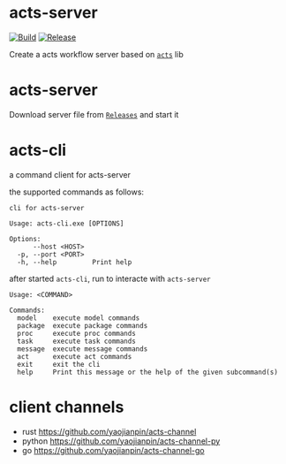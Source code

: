 # acts-server

[![Build](https://github.com/yaojianpin/acts-server/actions/workflows/build.yml/badge.svg)](https://github.com/yaojianpin/acts-server/actions?workflow=build)
[![Release](https://github.com/yaojianpin/acts-server/actions/workflows/release.yml/badge.svg)](https://github.com/yaojianpin/acts-server/actions?workflow=release)

Create a acts workflow server based on [`acts`](https://github.com/yaojianpin/acts) lib

# acts-server

Download server file from [`Releases`](https://github.com/yaojianpin/acts-server/releases) and start it

# acts-cli

a command client for acts-server

the supported commands as follows:

```console
cli for acts-server

Usage: acts-cli.exe [OPTIONS]

Options:
      --host <HOST>
  -p, --port <PORT>
  -h, --help         Print help
```

after started `acts-cli`, run <COMMAND> to interacte with `acts-server`

```console
Usage: <COMMAND>

Commands:
  model    execute model commands
  package  execute package commands
  proc     execute proc commands
  task     execute task commands
  message  execute message commands
  act      execute act commands
  exit     exit the cli
  help     Print this message or the help of the given subcommand(s)
```

# client channels

- rust https://github.com/yaojianpin/acts-channel
- python https://github.com/yaojianpin/acts-channel-py
- go https://github.com/yaojianpin/acts-channel-go

